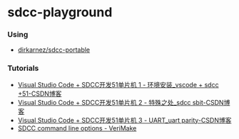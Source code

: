 sdcc-playground
===============
### Using
- [dirkarnez/sdcc-portable](https://github.com/dirkarnez/sdcc-portable)

### Tutorials
- [Visual Studio Code + SDCC开发51单片机 1 - 环境安装_vscode + sdcc +51-CSDN博客](https://blog.csdn.net/pq113_6/article/details/120922369?spm=1001.2014.3001.5502)
- [Visual Studio Code + SDCC开发51单片机 2 - 特殊之处_sdcc sbit-CSDN博客](https://blog.csdn.net/pq113_6/article/details/121030019)
- [Visual Studio Code + SDCC开发51单片机 3 - UART_uart parity-CSDN博客](https://blog.csdn.net/pq113_6/article/details/121056326)
- [SDCC command line options - VeriMake](https://verimake.com/d/373-sdcc-command-line-options)
